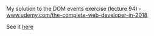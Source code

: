My solution to the DOM events exercise (lecture 94) - www.udemy.com/the-complete-web-developer-in-2018

See it [here](https://josh-broomfield.github.io/shopping-list/ )
